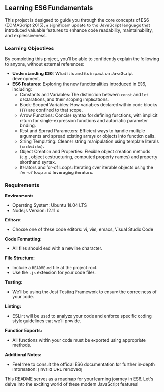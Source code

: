 ## Learning ES6 Fundamentals

This project is designed to guide you through the core concepts of ES6 (ECMAScript 2015), a significant update to the JavaScript language that introduced valuable features to enhance code readability, maintainability, and expressiveness.

### Learning Objectives

By completing this project, you'll be able to confidently explain the following to anyone, without external references:

- **Understanding ES6:** What it is and its impact on JavaScript development.
- **ES6 Features:** Exploring the new functionalities introduced in ES6, including:
    - Constants and Variables: The distinction between `const` and `let` declarations, and their scoping implications.
    - Block-Scoped Variables: How variables declared within code blocks (`{}`) are confined to that scope.
    - Arrow Functions: Concise syntax for defining functions, with implicit return for single-expression functions and automatic parameter binding.
    - Rest and Spread Parameters: Efficient ways to handle multiple arguments and spread existing arrays or objects into function calls.
    - String Templating: Cleaner string manipulation using template literals (` backticks `).
    - Object Creation and Properties: Flexible object creation methods (e.g., object destructuring, computed property names) and property shorthand syntax.
    - Iterators and for-of Loops: Iterating over iterable objects using the `for-of` loop and leveraging iterators.

### Requirements

**Environment:**

- Operating System: Ubuntu 18.04 LTS
- Node.js Version: 12.11.x

**Editors:**

- Choose one of these code editors: vi, vim, emacs, Visual Studio Code

**Code Formatting:**

- All files should end with a newline character.

**File Structure:**

- Include a `README.md` file at the project root.
- Use the `.js` extension for your code files.

**Testing:**

- We'll be using the Jest Testing Framework to ensure the correctness of your code.

**Linting:**

- ESLint will be used to analyze your code and enforce specific coding style guidelines that we'll provide.

**Function Exports:**

- All functions within your code must be exported using appropriate methods.

**Additional Notes:**

- Feel free to consult the official ES6 documentation for further in-depth information: [invalid URL removed]

This README serves as a roadmap for your learning journey in ES6. Let's delve into the exciting world of these modern JavaScript features!